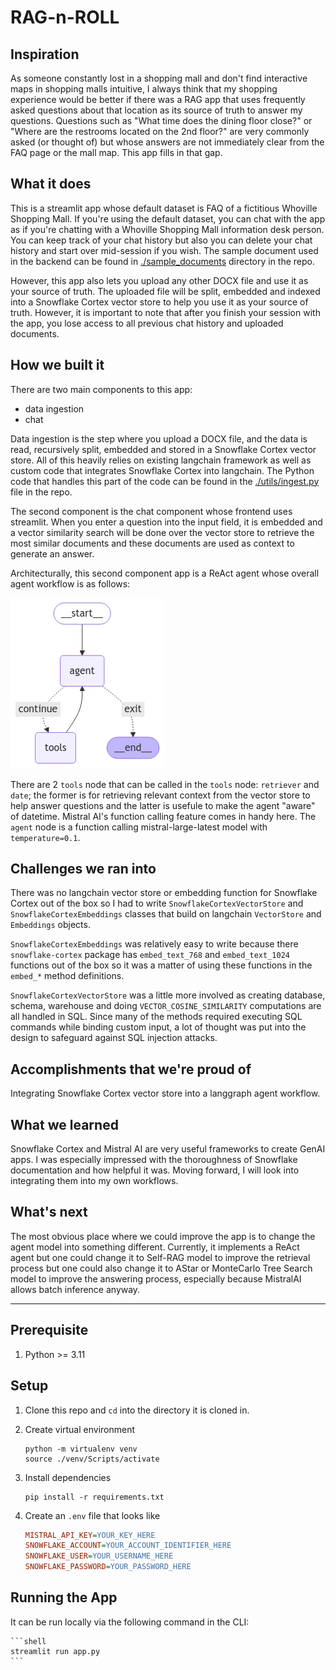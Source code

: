 # RAG-n-ROLL

## Inspiration

As someone constantly lost in a shopping mall and don't find interactive maps in shopping malls intuitive, I always think that my shopping experience would be better if there was a RAG app that uses frequently asked questions about that location as its source of truth to answer my questions. Questions such as "What time does the dining floor close?" or "Where are the restrooms located on the 2nd floor?" are very commonly asked (or thought of) but whose answers are not immediately clear from the FAQ page or the mall map. This app fills in that gap.

## What it does

This is a streamlit app whose default dataset is FAQ of a fictitious Whoville Shopping Mall. If you're using the default dataset, you can chat with the app as if you're chatting with a Whoville Shopping Mall information desk person. You can keep track of your chat history but also you can delete your chat history and start over mid-session if you wish. The sample document used in the backend can be found in [./sample_documents](./sample_documents) directory in the repo.

However, this app also lets you upload any other DOCX file and use it as your source of truth. The uploaded file will be split, embedded and indexed into a Snowflake Cortex vector store to help you use it as your source of truth. However, it is important to note that after you finish your session with the app, you lose access to all previous chat history and uploaded documents.

## How we built it

There are two main components to this app:
- data ingestion
- chat

Data ingestion is the step where you upload a DOCX file, and the data is read, recursively split, embedded and stored in a Snowflake Cortex vector store. All of this heavily relies on existing langchain framework as well as custom code that integrates Snowflake Cortex into langchain. The Python code that handles this part of the code can be found in the [./utils/ingest.py](./utils/ingest.py) file in the repo.

The second component is the chat component whose frontend uses streamlit. When you enter a question into the input field, it is embedded and a vector similarity search will be done over the vector store to retrieve the most similar documents and these documents are used as context to generate an answer.

Architecturally, this second component app is a ReAct agent whose overall agent workflow is as follows:

![agent](./public/architecture.png)

There are 2 `tools` node that can be called in the `tools` node: `retriever` and `date`; the former is for retrieving relevant context from the vector store to help answer questions and the latter is usefule to make the agent "aware" of datetime. Mistral AI's function calling feature comes in handy here. The `agent` node is a function calling mistral-large-latest model with `temperature=0.1`.


## Challenges we ran into

There was no langchain vector store or embedding function for Snowflake Cortex out of the box so I had to write `SnowflakeCortexVectorStore` and `SnowflakeCortexEmbeddings` classes that build on langchain `VectorStore` and `Embeddings` objects.

`SnowflakeCortexEmbeddings` was relatively easy to write because there `snowflake-cortex` package has `embed_text_768` and `embed_text_1024` functions out of the box so it was a matter of using these functions in the `embed_*` method definitions.

`SnowflakeCortexVectorStore` was a little more involved as creating database, schema, warehouse and doing `VECTOR_COSINE_SIMILARITY` computations are all handled in SQL. Since many of the methods required executing SQL commands while binding custom input, a lot of thought was put into the design to safeguard against SQL injection attacks.

## Accomplishments that we're proud of

Integrating Snowflake Cortex vector store into a langgraph agent workflow.

## What we learned

Snowflake Cortex and Mistral AI are very useful frameworks to create GenAI apps. I was especially impressed with the thoroughness of Snowflake documentation and how helpful it was. Moving forward, I will look into integrating them into my own workflows.


## What's next

The most obvious place where we could improve the app is to change the agent model into something different. Currently, it implements a ReAct agent but one could change it to Self-RAG model to improve the retrieval process but one could also change it to AStar or MonteCarlo Tree Search model to improve the answering process, especially because MistralAI allows batch inference anyway.

---

## Prerequisite

1. Python >= 3.11

## Setup

1. Clone this repo and `cd` into the directory it is cloned in.

2. Create virtual environment

    ```shell
    python -m virtualenv venv
    source ./venv/Scripts/activate
    ```

3. Install dependencies

    ```shell
    pip install -r requirements.txt
    ```

4. Create an `.env` file that looks like

    ```ini
    MISTRAL_API_KEY=YOUR_KEY_HERE
    SNOWFLAKE_ACCOUNT=YOUR_ACCOUNT_IDENTIFIER_HERE
    SNOWFLAKE_USER=YOUR_USERNAME_HERE
    SNOWFLAKE_PASSWORD=YOUR_PASSWORD_HERE
    ```

## Running the App

It can be run locally via the following command in the CLI:

    ```shell
    streamlit run app.py
    ```
